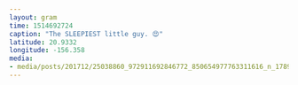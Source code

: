 ```yaml
---
layout: gram
time: 1514692724
caption: "The SLEEPIEST little guy. 😍"
latitude: 20.9332
longitude: -156.358
media:
- media/posts/201712/25038860_972911692846772_850654977763311616_n_17890125181159405.jpg
---
```

